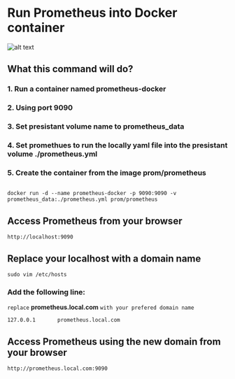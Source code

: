 # Run Prometheus into Docker container 

![alt text](prometheus.png)

## What this command will do?

### 1. Run a container named prometheus-docker
### 2. Using port 9090
### 3. Set presistant volume name to prometheus_data
### 4. Set promethues to run the locally yaml file into the presistant volume ./prometheus.yml
### 5. Create the container from the image prom/prometheus

```

docker run -d --name prometheus-docker -p 9090:9090 -v prometheus_data:./prometheus.yml prom/prometheus

```

## Access Prometheus from your browser 

```
http://localhost:9090
```

## Replace your localhost with a domain name 

```
sudo vim /etc/hosts
```

### Add the following line:
`replace` **prometheus.local.com** `with your prefered domain name`
```
127.0.0.1       prometheus.local.com
```

## Access Prometheus using the new domain from your browser 
```
http://prometheus.local.com:9090
```


